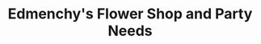 ---
title: "Edmenchy's Flower Shop and Party Needs"
url: /urdaneta/edmenchys-flower-shop-and-party-needs/
shop: florist
---